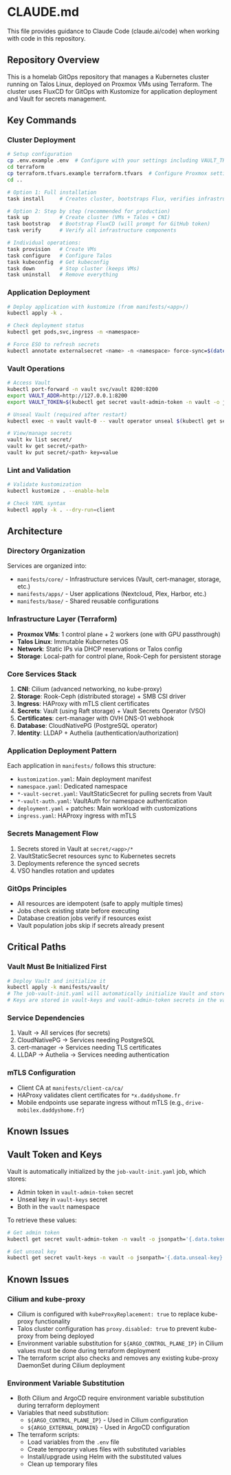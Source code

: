 # CLAUDE.md

This file provides guidance to Claude Code (claude.ai/code) when working with code in this repository.

## Repository Overview

This is a homelab GitOps repository that manages a Kubernetes cluster running on Talos Linux, deployed on Proxmox VMs using Terraform. The cluster uses FluxCD for GitOps with Kustomize for application deployment and Vault for secrets management.

## Key Commands

### Cluster Deployment
```bash
# Setup configuration
cp .env.example .env  # Configure with your settings including VAULT_TRANSIT_TOKEN
cd terraform
cp terraform.tfvars.example terraform.tfvars  # Configure Proxmox settings
cd ..

# Option 1: Full installation
task install     # Creates cluster, bootstraps Flux, verifies infrastructure

# Option 2: Step by step (recommended for production)
task up          # Create cluster (VMs + Talos + CNI)
task bootstrap   # Bootstrap FluxCD (will prompt for GitHub token)
task verify      # Verify all infrastructure components

# Individual operations:
task provision   # Create VMs
task configure   # Configure Talos  
task kubeconfig  # Get kubeconfig
task down        # Stop cluster (keeps VMs)
task uninstall   # Remove everything
```

### Application Deployment
```bash
# Deploy application with kustomize (from manifests/<app>/)
kubectl apply -k .

# Check deployment status
kubectl get pods,svc,ingress -n <namespace>

# Force ESO to refresh secrets
kubectl annotate externalsecret <name> -n <namespace> force-sync=$(date +%s) --overwrite
```

### Vault Operations
```bash
# Access Vault
kubectl port-forward -n vault svc/vault 8200:8200
export VAULT_ADDR=http://127.0.0.1:8200
export VAULT_TOKEN=$(kubectl get secret vault-admin-token -n vault -o jsonpath='{.data.token}' | base64 -d)

# Unseal Vault (required after restart)
kubectl exec -n vault vault-0 -- vault operator unseal $(kubectl get secret vault-keys -n vault -o jsonpath='{.data.unseal-key}' | base64 -d)

# View/manage secrets
vault kv list secret/
vault kv get secret/<path>
vault kv put secret/<path> key=value
```

### Lint and Validation
```bash
# Validate kustomization
kubectl kustomize . --enable-helm

# Check YAML syntax
kubectl apply -k . --dry-run=client
```

## Architecture

### Directory Organization
Services are organized into:
- `manifests/core/` - Infrastructure services (Vault, cert-manager, storage, etc.)
- `manifests/apps/` - User applications (Nextcloud, Plex, Harbor, etc.)
- `manifests/base/` - Shared reusable configurations

### Infrastructure Layer (Terraform)
- **Proxmox VMs**: 1 control plane + 2 workers (one with GPU passthrough)
- **Talos Linux**: Immutable Kubernetes OS
- **Network**: Static IPs via DHCP reservations or Talos config
- **Storage**: Local-path for control plane, Rook-Ceph for persistent storage

### Core Services Stack
1. **CNI**: Cilium (advanced networking, no kube-proxy)
2. **Storage**: Rook-Ceph (distributed storage) + SMB CSI driver
3. **Ingress**: HAProxy with mTLS client certificates
4. **Secrets**: Vault (using Raft storage) + Vault Secrets Operator (VSO)
5. **Certificates**: cert-manager with OVH DNS-01 webhook
6. **Database**: CloudNativePG (PostgreSQL operator)
7. **Identity**: LLDAP + Authelia (authentication/authorization)

### Application Deployment Pattern
Each application in `manifests/` follows this structure:
- `kustomization.yaml`: Main deployment manifest
- `namespace.yaml`: Dedicated namespace
- `*-vault-secret.yaml`: VaultStaticSecret for pulling secrets from Vault
- `*-vault-auth.yaml`: VaultAuth for namespace authentication
- `deployment.yaml` + patches: Main workload with customizations
- `ingress.yaml`: HAProxy ingress with mTLS

### Secrets Management Flow
1. Secrets stored in Vault at `secret/<app>/*`
2. VaultStaticSecret resources sync to Kubernetes secrets
3. Deployments reference the synced secrets
4. VSO handles rotation and updates

### GitOps Principles
- All resources are idempotent (safe to apply multiple times)
- Jobs check existing state before executing
- Database creation jobs verify if resources exist
- Vault population jobs skip if secrets already present

## Critical Paths

### Vault Must Be Initialized First
```bash
# Deploy Vault and initialize it
kubectl apply -k manifests/vault/
# The job-vault-init.yaml will automatically initialize Vault and store keys in secrets
# Keys are stored in vault-keys and vault-admin-token secrets in the vault namespace
```

### Service Dependencies
1. Vault → All services (for secrets)
2. CloudNativePG → Services needing PostgreSQL
3. cert-manager → Services needing TLS certificates
4. LLDAP → Authelia → Services needing authentication

### mTLS Configuration
- Client CA at `manifests/client-ca/ca/`
- HAProxy validates client certificates for `*x.daddyshome.fr`
- Mobile endpoints use separate ingress without mTLS (e.g., `drive-mobilex.daddyshome.fr`)

## Known Issues


## Vault Token and Keys
Vault is automatically initialized by the `job-vault-init.yaml` job, which stores:
- Admin token in `vault-admin-token` secret
- Unseal key in `vault-keys` secret
- Both in the `vault` namespace

To retrieve these values:
```bash
# Get admin token
kubectl get secret vault-admin-token -n vault -o jsonpath='{.data.token}' | base64 -d

# Get unseal key
kubectl get secret vault-keys -n vault -o jsonpath='{.data.unseal-key}' | base64 -d
```

## Known Issues

### Cilium and kube-proxy
- Cilium is configured with `kubeProxyReplacement: true` to replace kube-proxy functionality
- Talos cluster configuration has `proxy.disabled: true` to prevent kube-proxy from being deployed
- Environment variable substitution for `${ARGO_CONTROL_PLANE_IP}` in Cilium values must be done during terraform deployment
- The terraform script also checks and removes any existing kube-proxy DaemonSet during Cilium deployment

### Environment Variable Substitution
- Both Cilium and ArgoCD require environment variable substitution during terraform deployment
- Variables that need substitution:
  - `${ARGO_CONTROL_PLANE_IP}` - Used in Cilium configuration
  - `${ARGO_EXTERNAL_DOMAIN}` - Used in ArgoCD configuration
- The terraform scripts:
  - Load variables from the `.env` file
  - Create temporary values files with substituted variables
  - Install/upgrade using Helm with the substituted values
  - Clean up temporary files
